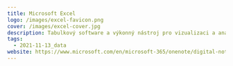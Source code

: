 ```yaml
---
title: Microsoft Excel
logo: /images/excel-favicon.png
cover: /images/excel-cover.jpg
description: Tabulkový software a výkonný nástroj pro vizualizaci a analýzu dat.
tags:
  - 2021-11-13_data
website: https://www.microsoft.com/en/microsoft-365/onenote/digital-note-taking-app
---
```

